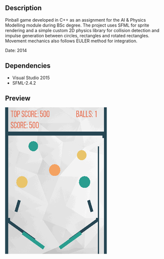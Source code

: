 ## Description 

Pinball game developed in C++ as an assignment for the AI &amp; Physics Modelling module during BSc degree. 
The project uses SFML for sprite rendering and a simple custom 2D physics library for collision detection and impulse generation between circles, rectangles and rotated rectangles. Movement mechanics also follows EULER method for integration. 

Date: 2014


## Dependencies

- Visual Studio 2015
- SFML-2.4.2

## Preview 

![](resources/pinball.gif)


